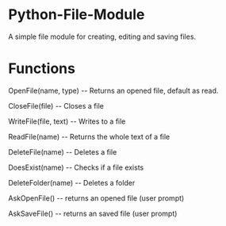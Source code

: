 # Python-File-Module
A simple file module for creating, editing and saving files.


# Functions

OpenFile(name, type)    -- Returns an opened file, default as read.

CloseFile(file)         -- Closes a file

WriteFile(file, text)   -- Writes to a file

ReadFile(name)          -- Returns the whole text of a file

DeleteFile(name)        -- Deletes a file

DoesExist(name)         -- Checks if a file exists

DeleteFolder(name)      -- Deletes a folder

AskOpenFile()           -- returns an opened file (user prompt)

AskSaveFile()           -- returns an saved file (user prompt)
